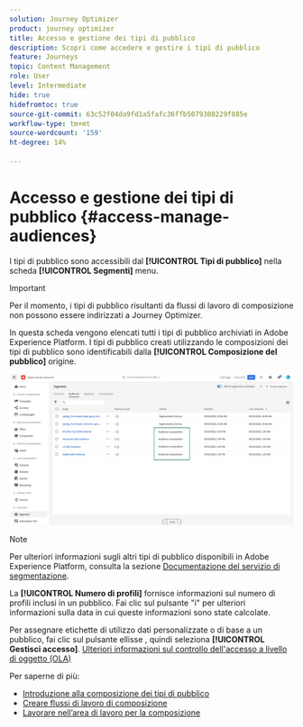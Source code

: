 ```yaml
---
solution: Journey Optimizer
product: journey optimizer
title: Accesso e gestione dei tipi di pubblico
description: Scopri come accedere e gestire i tipi di pubblico
feature: Journeys
topic: Content Management
role: User
level: Intermediate
hide: true
hidefromtoc: true
source-git-commit: 63c52f04da9fd1a5fafc36ffb5079380229f885e
workflow-type: tm+mt
source-wordcount: '159'
ht-degree: 14%

---
```



# Accesso e gestione dei tipi di pubblico {#access-manage-audiences}

I tipi di pubblico sono accessibili dal **[!UICONTROL Tipi di pubblico]** nella scheda **[!UICONTROL Segmenti]** menu.

>[!IMPORTANT]
>
>Per il momento, i tipi di pubblico risultanti da flussi di lavoro di composizione non possono essere indirizzati a Journey Optimizer.

In questa scheda vengono elencati tutti i tipi di pubblico archiviati in Adobe Experience Platform. I tipi di pubblico creati utilizzando le composizioni dei tipi di pubblico sono identificabili dalla **[!UICONTROL Composizione del pubblico]** origine.

![](assets/audiences-list.png)

>[!NOTE]
>
>Per ulteriori informazioni sugli altri tipi di pubblico disponibili in Adobe Experience Platform, consulta la sezione [Documentazione del servizio di segmentazione](https://experienceleague.adobe.com/docs/experience-platform/segmentation/ui/overview.html).

La **[!UICONTROL Numero di profili]** fornisce informazioni sul numero di profili inclusi in un pubblico. Fai clic sul pulsante &quot;i&quot; per ulteriori informazioni sulla data in cui queste informazioni sono state calcolate.

Per assegnare etichette di utilizzo dati personalizzate o di base a un pubblico, fai clic sul pulsante ellisse , quindi seleziona **[!UICONTROL Gestisci accesso]**. [Ulteriori informazioni sul controllo dell&#39;accesso a livello di oggetto (OLA)](../administration/object-based-access.md)

<!--
-edit an audience?
-->

Per saperne di più:

* [Introduzione alla composizione dei tipi di pubblico](get-started-audience-orchestration.md)
* [Creare flussi di lavoro di composizione](create-compositions.md)
* [Lavorare nell’area di lavoro per la composizione](composition-canvas.md)
